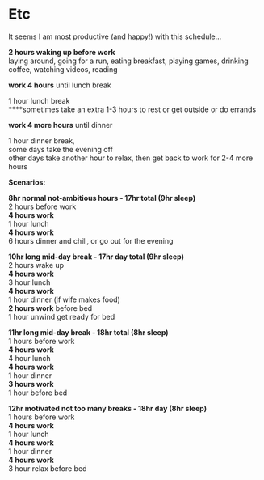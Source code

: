 # Etc

It seems I am most productive \(and happy!\) with this schedule...

**2 hours waking up before work**   
laying around, going for a run, eating breakfast, playing games, drinking coffee, watching videos, reading

**work 4 hours** until lunch break

1 hour lunch break  
****sometimes take an extra 1-3 hours to rest or get outside or do errands

**work 4 more hours** until dinner

1 hour dinner break,  
some days take the evening off  
other days take another hour to relax, then get back to work for 2-4 more hours

**Scenarios:**

**8hr normal not-ambitious hours - 17hr total \(9hr sleep\)**  
2 hours before work  
**4 hours work**  
1 hour lunch  
**4 hours work**  
6 hours dinner and chill, or go out for the evening

**10hr long mid-day break - 17hr day total \(9hr sleep\)**  
2 hours wake up  
**4 hours work**  
3 hour lunch  
**4 hours work**  
1 hour dinner \(if wife makes food\)  
**2 hours work** before bed  
1 hour unwind get ready for bed

**11hr long mid-day break - 18hr total \(8hr sleep\)**  
1 hours before work  
**4 hours work**  
4 hour lunch  
**4 hours work**  
1 hour dinner  
**3 hours work**  
1 hour before bed

**12hr motivated not too many breaks - 18hr day \(8hr sleep\)**  
1 hours before work  
**4 hours work**  
1 hour lunch  
**4 hours work**  
1 hour dinner  
**4 hours work**  
3 hour relax before bed

